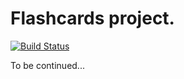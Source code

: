 # Flashcards project.
[![Build Status](https://travis-ci.org/xvonabur/flashcards.svg?branch=master)](https://travis-ci.org/xvonabur/flashcards)

To be continued...